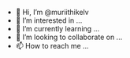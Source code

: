 - 👋 Hi, I’m @muriithikelv
- 👀 I’m interested in ...
- 🌱 I’m currently learning ...
- 💞️ I’m looking to collaborate on ...
- 📫 How to reach me ...

<!---
muriithikelv/muriithikelv is a ✨ special ✨ repository because its `README.md` (this file) appears on your GitHub profile.
You can click the Preview link to take a look at your changes.
--->
